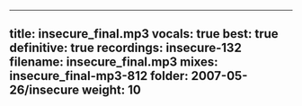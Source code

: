 
---
title: insecure_final.mp3
vocals: true
best: true
definitive: true
recordings: insecure-132
filename: insecure_final.mp3
mixes: insecure_final-mp3-812
folder: 2007-05-26/insecure
weight: 10
---
